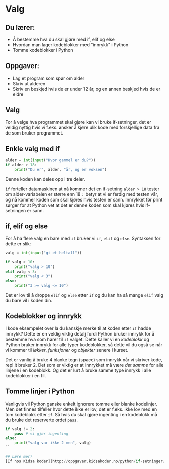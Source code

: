 # Valg

## Du lærer:
* Å bestemme hva du skal gjøre med if, elif og else
* Hvordan man lager kodeblokker med "innrykk" i Python
* Tomme kodeblokker i Python


## Oppgaver:
* Lag et program som spør om alder
* Skriv ut alderen
* Skriv en beskjed hvis de er under 12 år, og en annen beskjed hvis de er eldre


## Valg
For å velge hva programmet skal gjøre kan vi bruke if-setninger, det er veldig
nyttig hvis vi f.eks. ønsker å kjøre ulik kode med forskjellige data
fra de som bruker programmet.

## Enkle valg med if
```python
alder = int(input("Hvor gammel er du?"))
if alder > 18:
    print("Du er", alder, "år, og er voksen")
```
Denne koden kan deles opp i tre deler.

`if` forteller datamaskinen at nå kommer det en if-setning
`alder > 18` tester om alder-variabelen er større enn 18
`:` betyr at vi er ferdig med testen vår, og nå kommer koden som skal kjøres hvis testen er sann.
Innrykket før print sørger for at Python vet at det er denne koden som skal kjøres hvis
if-setningen er sann.


## if, elif og else
For å ha flere valg en bare med `if` bruker vi `if`, `elif` og `else`.
Syntaksen for dette er slik:
```python
valg = int(input("gi et heltall"))

if valg > 10:
    print("valg > 10")
elif valg < 3:
    print("valg < 3")
else:
    print("3 >= valg <= 10")
```
Det er lov til å droppe `elif` og `else` etter `if` og du
kan ha så mange `elif` valg du bare vil i koden din.

## Kodeblokker og innrykk
I kode eksempelet over la du kanskje merke til at koden etter `if` hadde innrykk?
Dette er en veldig viktig detalj fordi Python bruker innrykk for å bestemme
hva som hører til `if` valget. Dette kaller vi en _kodeblokk_ og Python bruker
innrykk for alle typer kodeblokker, så dette vil du også se når vi kommer
til _løkker_, _funksjoner_ og _objekter_ senere i kurset.

Det er vanlig å bruke 4 blanke tegn (space) som innrykk når vi
skriver kode, repl.it bruker 2. Det som er viktig er at innrykket
må være _det samme_ for alle linjene i en kodeblokk. Og det er
lurt å bruke samme type innrykk i alle kodeblokker i en fil.

## Tomme linjer i Python
Vanligvis vil Python ganske enkelt ignorere tomme eller blanke
kodelinjer. Men det finnes tilfeller hvor dette ikke er lov, det
er f.eks. ikke lov med en tom kodeblokk etter `if`.
Så hvis du skal gjøre ingenting i en kodeblokk må du bruke
det reserverte ordet `pass`.
```python
if valg != 2:
    pass # vi gjør ingenting
else:
    print("valg var ikke 2 men", valg)
``

## Lære mer?
[If hos Kidsa koder](http://oppgaver.kidsakoder.no/python/if-setninger/if-setninger.html)
